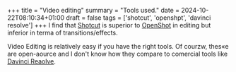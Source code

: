 +++
title = "Video editing"
summary = "Tools used."
date = 2024-10-22T08:10:34+01:00
draft = false
tags = ['shotcut', 'openshpt', 'davinci resolve']
+++
I find that [Shotcut](https://www.shotcut.org/) is superior to [OpenShot](https://www.openshot.org/) in editing but inferior in terma of transitions/effects.

Video Editing is relatively easy if you have the right tools. Of courzw, thes«e are open-aource and I don't know how they compare to comercial tools like [Davinci Reaolve](https://www.blackmagicdesign.com/products/davinciresolve).
